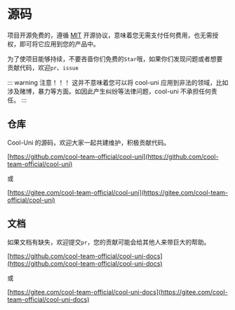 # 源码

项目开源免费的，遵循 [MIT](https://baike.baidu.com/item/MIT%E8%AE%B8%E5%8F%AF%E8%AF%81/6671281) 开源协议，意味着您无需支付任何费用，也无需授权，即可将它应用到您的产品中。

为了使项目能够持续，不要吝啬你们免费的`Star`哦，如果你们发现问题或者想要贡献代码，欢迎`pr`、`issue`

::: warning 注意！！！
这并不意味着您可以将 cool-uni 应用到非法的领域，比如涉及赌博，暴力等方面。如因此产生纠纷等法律问题，cool-uni 不承担任何责任。
:::

## 仓库

Cool-Uni 的源码，欢迎大家一起共建维护，积极贡献代码。

[https://github.com/cool-team-official/cool-uni](https://github.com/cool-team-official/cool-uni)

或

[https://gitee.com/cool-team-official/cool-uni](https://gitee.com/cool-team-official/cool-uni)

## 文档

如果文档有缺失，欢迎提交`pr`，您的贡献可能会给其他人来带巨大的帮助。

[https://github.com/cool-team-official/cool-uni-docs](https://github.com/cool-team-official/cool-uni-docs)

或

[https://gitee.com/cool-team-official/cool-uni-docs](https://gitee.com/cool-team-official/cool-uni-docs)
